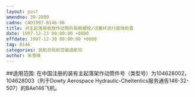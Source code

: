 ```yaml
---
layout: post
amendno: 39-2080
cadno: CAD1997-B146-06
title: 对主起落架收放作动筒的有眼螺栓/活塞杆进行腐蚀检查
date: 1997-12-23 00:00:00 +0800
effdate: 1997-12-30 00:00:00 +0800
tag: B146
categories: 民航总局航空器适航司
author: 朱雪峰
---
```


##适用范围:
在中国注册的装有主起落架作动筒件号（类型号）为104628002，104628003（列于Dowty Aerospace Hydraulic-Cheltenlics服务通告146-32-507）的BAe146飞机。


